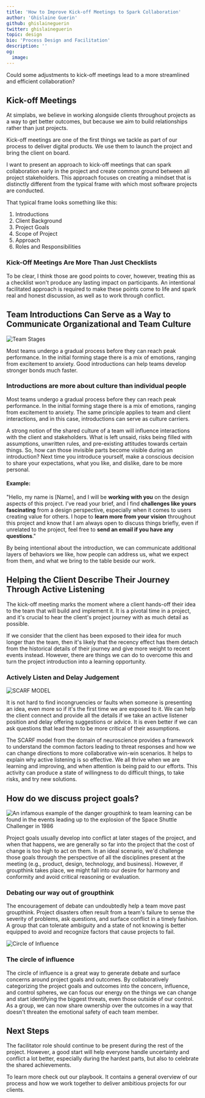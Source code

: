 ```yaml
---
title: 'How to Improve Kick-off Meetings to Spark Collaboration'
author: 'Ghislaine Guerin'
github: ghislaineguerin
twitter: ghislaineguerin
topic: design
bio: 'Process Design and Facilitation'
description: ''
og:
  image:
---
```


Could some adjustments to kick-off meetings lead to a more streamlined and efficient collaboration?
<!--break-->

## Kick-off Meetings
At simplabs, we believe in working alongside clients throughout projects as a way to get better outcomes, but because we aim to build relationships rather than just projects.

Kick-off meetings are one of the first things we tackle as part of our process to deliver digital products. We use them to launch the project and bring the client on board.

I want to present an approach to kick-off meetings that can spark collaboration early in the project and create common ground between all project stakeholders. This approach focuses on creating a mindset that is distinctly different from the typical frame with which most software projects are conducted.

That typical frame looks something like this:

1. Introductions
2. Client Background
3. Project Goals
4. Scope of Project
5. Approach
6. Roles and Responsibilities

### Kick-Off Meetings Are More Than Just Checklists

To be clear, I think those are good points to cover, however, treating this as a
checklist won't produce any lasting impact on participants. An intentional facilitated approach is
required to make these points come to life and spark real and honest discussion,
as well as to work through conflict.

## Team Introductions Can Serve as a Way to Communicate Organizational and Team Culture 

![Team Stages](/assets/images/posts/2020-04-27-facilitate-client-onboarding/team-stages.png)

Most teams undergo a gradual process before they can reach peak performance. In
the initial forming stage there is a mix of emotions, ranging from excitement to
anxiety. Good introductions can help teams develop stronger bonds much faster.

### Introductions are more about culture than individual people

Most teams undergo a gradual process before they can reach peak performance. In the initial forming stage there is a mix of emotions, ranging from excitement to anxiety. The same principle applies to team and client interactions, and in this case, introductions can serve as culture carriers. 

A strong notion of the shared culture of a team will influence interactions with the client and stakeholders. What is left unsaid, risks being filled with assumptions, unwritten rules, and pre-existing attitudes towards certain things. So, how can those invisible parts become visible during an introduction? Next time you introduce yourself, make a conscious decision to share your expectations, what you like, and dislike, dare to be more personal.

#### Example:

"Hello, my name is [Name], and I will be **working with you** on the design
aspects of this project. I've read your brief, and I find **challenges like
yours fascinating** from a design perspective, especially when it comes to users
creating value for others. I hope to **learn more from your vision** throughout
this project and know that I am always open to discuss things briefly, even if
unrelated to the project, feel free to **send an email if you have any
questions**."

By being intentional about the introduction, we can communicate additional
layers of behaviors we like, how people can address us, what we expect from
them, and what we bring to the table beside our work.

## Helping the Client Describe Their Journey Through Active Listening

The kick-off meeting marks the moment where a client hands-off their idea to the team that will build and implement it. It is a pivotal time in a project, and it's crucial to hear the client's project journey with as much detail as possible.

If we consider that the client has been exposed to their idea for much longer than the team, then it's likely that the recency effect has them detach from the historical details of their journey and give more weight to recent events instead. However, there are things we can do to overcome this and turn the project introduction into a learning opportunity.

### Actively Listen and Delay Judgement

![SCARF MODEL](/assets/images/posts/2020-04-27-facilitate-client-onboarding/scarf.png)

It is not hard to find incongruencies or faults when someone is presenting an idea, even more so if it's the first time we are exposed to it. We can help the client connect and provide all the details if we take an active listener position and delay offering suggestions or advice. It is even better if we can ask questions that lead them to be more critical of their assumptions.

The SCARF model from the domain of neuroscience provides a framework to understand the common factors leading to threat responses and how we can change directions to more collaborative win-win scenarios. It helps to explain why active listening is so effective. We all thrive when we are learning and improving, and when attention is being paid to our efforts. This activity can produce a state of willingness to do difficult things, to take risks, and try new solutions.

## How do we discuss project goals?

![An infamous example of the danger groupthink to team learning can be found in the events leading up to the explosion of the Space Shuttle Challenger in 1986](/assets/images/posts/2020-04-27-facilitate-client-onboarding/challenger.png)

Project goals usually develop into conflict at later stages of the project, and
when that happens, we are generally so far into the project that the cost of
change is too high to act on them. In an ideal scenario, we'd challenge those
goals through the perspective of all the disciplines present at the meeting
(e.g., product, design, technology, and business). However, if groupthink takes
place, we might fall into our desire for harmony and conformity and avoid
critical reasoning or evaluation.

### Debating our way out of groupthink

The encouragement of debate can undoubtedly help a team move past groupthink.
Project disasters often result from a team's failure to sense the severity of
problems, ask questions, and surface conflict in a timely fashion. A group that
can tolerate ambiguity and a state of not knowing is better equipped to avoid
and recognize factors that cause projects to fail.

![Circle of Influence](/assets/images/posts/2020-04-27-facilitate-client-onboarding/circle.png)

### The circle of influence

The circle of influence is a great way to generate debate and surface concerns
around project goals and outcomes. By collaboratively categorizing the project
goals and outcomes into the concern, influence, and control spheres, we can
focus our energy on the things we can change and start identifying the biggest
threats, even those outside of our control. As a group, we can now share
ownership over the outcomes in a way that doesn't threaten the emotional safety
of each team member.

## Next Steps

The facilitator role should continue to be present during the rest of the
project. However, a good start will help everyone handle uncertainty and
conflict a lot better, especially during the hardest parts, but also to
celebrate the shared achievements.

To learn more check out our playbook. It contains a general overview of our
process and how we work together to deliver ambitious projects for our clients.
